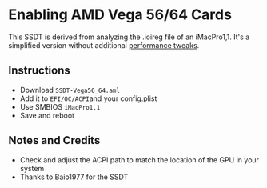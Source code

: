 # Enabling AMD Vega 56/64 Cards

This SSDT is derived from analyzing the .ioireg file of an iMacPro1,1. It's a simplified version without additional [performance tweaks](https://github.com/5T33Z0/OC-Little-Translated/tree/main/11_Graphics/GPU/AMD_Radeon_Tweaks).

## Instructions

- Download `SSDT-Vega56_64.aml` 
- Add it to `EFI/OC/ACPI`and your config.plist
- Use SMBIOS `iMacPro1,1`
- Save and reboot

## Notes and Credits
- Check and adjust the ACPI path to match the location of the GPU in your system
- Thanks to Baio1977 for the SSDT
